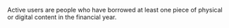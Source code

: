 Active users are people who have borrowed at least one piece of physical or digital content in the financial year.
